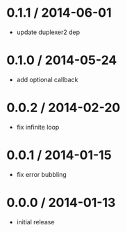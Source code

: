 
0.1.1 / 2014-06-01
====

 * update duplexer2 dep

0.1.0 / 2014-05-24
====

 * add optional callback

0.0.2 / 2014-02-20 
====

 * fix infinite loop

0.0.1 / 2014-01-15
====

* fix error bubbling

0.0.0 / 2014-01-13
====

* initial release
